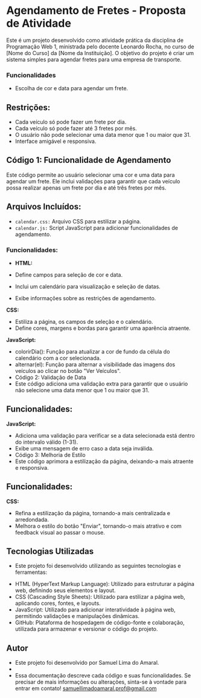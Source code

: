 # Agendamento de Fretes - Proposta de Atividade

Este é um projeto desenvolvido como atividade prática da disciplina de Programação Web 1, ministrada pelo docente Leonardo Rocha, no curso de [Nome do Curso] da [Nome da Instituição]. O objetivo do projeto é criar um sistema simples para agendar fretes para uma empresa de transporte.

### Funcionalidades
* Escolha de cor e data para agendar um frete.
## Restrições:
* Cada veículo só pode fazer um frete por dia.
* Cada veículo só pode fazer até 3 fretes por mês.
* O usuário não pode selecionar uma data menor que 1 ou maior que 31.
* Interface amigável e responsiva.
## Código 1: Funcionalidade de Agendamento
 
Este código permite ao usuário selecionar uma cor e uma data para agendar um frete. Ele inclui validações para garantir que cada veículo possa realizar apenas um frete por dia e até três fretes por mês.

## Arquivos Incluídos:
- `calendar.css:` Arquivo CSS para estilizar a página.
- `calendar.js:` Script JavaScript para adicionar funcionalidades de agendamento.

### Funcionalidades:
- **HTML:**

- Define campos para seleção de cor e data.
- Inclui um calendário para visualização e seleção de datas.
- Exibe informações sobre as restrições de agendamento.

**CSS:**

- Estiliza a página, os campos de seleção e o calendário.
- Define cores, margens e bordas para garantir uma aparência atraente.

**JavaScript:**

- colorirDia(): Função para atualizar a cor de fundo da célula do calendário com a cor selecionada.
- alternar(el): Função para alternar a visibilidade das imagens dos veículos ao clicar no botão "Ver Veículos".
- Código 2: Validação de Data
- Este código adiciona uma validação extra para garantir que o usuário não selecione uma data menor que 1 ou maior que 31.

## Funcionalidades:
**JavaScript:**

- Adiciona uma validação para verificar se a data selecionada está dentro do intervalo válido (1-31).
- Exibe uma mensagem de erro caso a data seja inválida.
- Código 3: Melhoria de Estilo
- Este código aprimora a estilização da página, deixando-a mais atraente e responsiva.

## Funcionalidades:
**CSS:**
- Refina a estilização da página, tornando-a mais centralizada e arredondada.
- Melhora o estilo do botão "Enviar", tornando-o mais atrativo e com feedback visual ao passar o mouse.

## Tecnologias Utilizadas
* Este projeto foi desenvolvido utilizando as seguintes tecnologias e ferramentas:

- HTML (HyperText Markup Language): Utilizado para estruturar a página web, definindo seus elementos e layout.
- CSS (Cascading Style Sheets): Utilizado para estilizar a página web, aplicando cores, fontes, e layouts.
- JavaScript: Utilizado para adicionar interatividade à página web, permitindo validações e manipulações dinâmicas.
- GitHub: Plataforma de hospedagem de código-fonte e colaboração, utilizada para armazenar e versionar o código do projeto.

## Autor
- Este projeto foi desenvolvido por Samuel Lima do Amaral.
- 
- Essa documentação descreve cada código e suas funcionalidades. Se precisar de mais informações ou alterações, sinta-se à vontade para entrar em contato! samuellimadoamaral.prof@gmail.com

